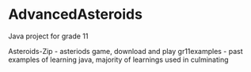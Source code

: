 # AdvancedAsteroids
Java project for grade 11

Asteroids-Zip - asteriods game, download and play
gr11examples - past examples of learning java, majority of learnings used in culminating
